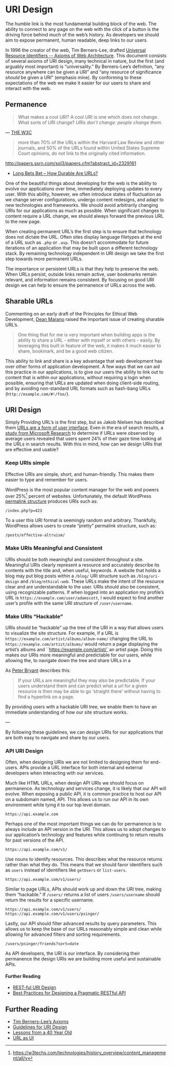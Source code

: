 # URI Design

The humble link is the most fundamental building block of the web. The ability to connect to any page on the web with the click of a button is the driving force behind much of the web’s history. As developers we should aim to expose permanent, human readable, deep links to our users.

In 1996 the creator of the web, Tim Berners-Lee, drafted [Universal Resource Identifiers -- Axioms of Web Architecture](https://www.w3.org/DesignIssues/Axioms.html). This document consists of several axioms of URI design, many technical in nature, but the first (and arguably most important) is “universality.” By Berners-Lee’s definition, “any resource anywhere can be given a URI” and “any resource of significance *should* be given a URI” (emphasis mine). By conforming to these expectations of the web we make it easier for our users to share and interact with the web. 

## Permanence

> What makes a cool URI?
> A cool URI is one which does not change.
> What sorts of URI change?
> *URIs don't change: people change them.*

— [THE W3C](https://www.w3.org/Provider/Style/URI.html)

> more than 70% of the URLs within the Harvard Law Review and other journals, and 50% of the URLs found within United States Supreme Court opinions, do not link to the originally cited information.

http://papers.ssrn.com/sol3/papers.cfm?abstract_id=2329161

- [Long Bets Bet – How Durable Are URLs?](http://blog.longnow.org/02012/03/23/long-bets-bet-how-durable-are-urls/)

One of the beautiful things about developing for the web is the ability to evolve our applications over time, immediately deploying updates to every user. With this ability, however, we often introduce states of fluctuation as we change server configurations, undergo content redesigns, and adapt to new technologies and frameworks. We should avoid arbitrarily changing URIs for our applications as much as possible. When significant changes to content require a URL change, we should always forward the previous URL to the new page.

When creating permanent URL’s the first step is to ensure that technology does not dictate the URL. Often sites display language filetypes at the end of a URL such as `.php` or `.asp`.  This doesn’t accommodate for future iterations of an application that may be built upon a different technology stack. By remaining technology independent in URI design we take the first step towards more permanent URLs.

The importance or persistent URLs is that they help to preserve the web. When URLs persist, outside links remain active, user bookmarks remain relevant, and information remains consistent. By focusing on good URI design we can help to ensure the permanence of URLs across the web.

## Sharable URLs

Commenting on an early draft of the Principles for Ethical Web Development, [Dean Marano](https://github.com/deanmarano) raised the important issue of creating sharable URL’s.

> One thing that for me is very important when building apps is the ability to share a URL - either with myself or with others - easily. By leveraging this built in feature of the web, it makes it much easier to share, bookmark, and be a good web citizen.

This ability to link and share is a key advantage that web development has over other forms of application development. A few ways that we can aid this practice in our applications, is to give our users the ability to link out to content that is within our applications, without requiring a login when possible, ensuring that URLs are updated when doing client-side routing, and by avoiding non-standard URL formats such as hash-bang URLs (`http://example.com/#!/foo/`).

## URI Design

Simply Providing URL’s is the first step, but as Jakob Nielsen has described them [URLs are a form of user interface](https://css-tricks.com/guidelines-for-uri-design/). Even in the era of search results, a [study from Microsoft Research](http://research.microsoft.com/apps/pubs/default.aspx?id=70395) to determine if URLs were observed by average users revealed that users spent 24% of their gaze time looking at the URLs in search results. With this in mind, how can we design URIs that are effective and usable?

### Keep URIs simple

Effective URIs are simple, short, and human-friendly. This makes them easier to type and remember for users.

WordPress is the most popular content manager for the web and powers over 25%[^1] percent of websites. Unfortunately, the default WordPress [permalink structure](https://codex.wordpress.org/Introduction_to_Blogging#Pretty_Permalinks) produces URIs such as:

```
/index.php?p=423
```

To a user this URI format is seemingly random and arbitrary. Thankfully, WordPress allows users to create “pretty” permalink structure, such as:

```
/posts/effective-altruism/
```

[^1]: https://w3techs.com/technologies/history_overview/content_management/all/y
### Make URIs Meaningful and Consistent

URIs should be both meaningful and consistent throughout a site. Meaningful URIs clearly represent a resource and accurately describe its contents with the title and, when useful, keywords. A website that holds a blog may put blog posts within a `/blog/` URI structure such as `/blog/uri-design` and `/blog/ethical-web`. These URLs make the intent of the resource clear and are understandable to the user. URIs should also be consistent, using recognizable patterns. If when logged into an application my profile’s URL is `https://example.com/user/adamscott`, I would expect to find another user’s profile with the same URI structure of `/user/username`.

### Make URIs “Hackable”

URIs should be “hackable” up the tree of the URI in a way that allows users to visualize the site structure. For example, if a URL is `https://example.com/artist/albums/album-name/` changing the URL to `https://example.com/artist/albums/` would return a page displaying the artist’s albums and ``https://example.com/artist/` an artist page. Doing this makes our URIs more meaningful and predictable for our users, while allowing the, to navigate down the tree and share URLs in a

As [Peter Bryant](http://blog.2partsmagic.com/restful-uri-design/) describes this:

>  If your URLs are meaningful they may also be predictable. If your users understand them and can predict what a url for a given resource is then may be able to go ‘straight there’ without having to find a hyperlink on a page. 

By providing users with a hackable URI tree, we enable them to have an immediate understanding of how our site structure works. 

—

By following these guidelines, we can design URIs for our applications that are both easy to navigate and share by our users.


### API URI Design

Often, when designing URIs we are not limited to designing them for end-users. APIs provide a URL interface for both internal and external developers when interacting with our services.

Much like HTML URLs, when design API URIs we should focus on permanence. As technology and services change, it is likely that our API will evolve. When exposing a public API, it is common practice to host our API on a subdomain named, API. This allows us to run our API in its own environment while tying it to our top level domain.

```
https://api.example.com
```

Perhaps one of the most important things we can do for permanence is to always include an API version in the URI. This allows us to adopt changes to our application’s technology and features while continuing to return results for past versions of the API. 

```
https://api.example.com/v1/
```

Use nouns to identify resources. This describes what the resource returns rather than what they do. This means that we should favor identifiers such as `users` instead of identifiers like `getUsers` or `list-users`. 

```
https://api.example.com/v1/users/
```

Similar to page URLs, APIs should work up and down the URI tree, making them “hackable.” If `/users/` returns a list of users `/users/username` should return the results for a specific username.

```
https://api.example.com/v1/users/
https://api.example.com/v1/users/psinger/
```

Lastly, our API should filter advanced results by query parameters. This allows us to keep the base of our URLs reasonably simple and clean while allowing for advanced filters and sorting requirements. 

```
/users/psinger/friends?sort=date
```

As API developers, the URI is our interface. By considering their permanence the design URIs we are building more useful and sustainable APIs.

#### Further Reading

- [REST-ful URI Design](http://blog.2partsmagic.com/restful-uri-design/)
- [Best Practices for Designing a Pragmatic RESTful API](http://www.vinaysahni.com/best-practices-for-a-pragmatic-restful-api)


## Further Reading

- [Tim Berners-Lee’s Axioms](https://www.w3.org/DesignIssues/Axioms.html)
- [Guidelines for URI Design](https://css-tricks.com/guidelines-for-uri-design/)
- [Lessons from a 40 Year Old](http://a.wholelottanothing.org/2012/03/my-webstock-talk.html)
- [URL as UI](https://www.nngroup.com/articles/url-as-ui/)
